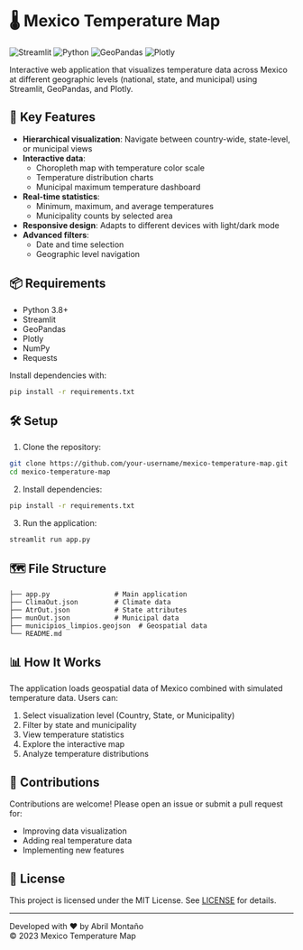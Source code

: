 # 🌡️ Mexico Temperature Map

![Streamlit](https://img.shields.io/badge/Streamlit-FF4B4B?style=for-the-badge&logo=Streamlit&logoColor=white)
![Python](https://img.shields.io/badge/Python-3776AB?style=for-the-badge&logo=python&logoColor=white)
![GeoPandas](https://img.shields.io/badge/GeoPandas-3776AB?style=for-the-badge&logo=python&logoColor=white)
![Plotly](https://img.shields.io/badge/Plotly-3F4F75?style=for-the-badge&logo=plotly&logoColor=white)

Interactive web application that visualizes temperature data across Mexico at different geographic levels (national, state, and municipal) using Streamlit, GeoPandas, and Plotly.

## 🚀 Key Features

- **Hierarchical visualization**: Navigate between country-wide, state-level, or municipal views
- **Interactive data**:
  - Choropleth map with temperature color scale
  - Temperature distribution charts
  - Municipal maximum temperature dashboard
- **Real-time statistics**:
  - Minimum, maximum, and average temperatures
  - Municipality counts by selected area
- **Responsive design**: Adapts to different devices with light/dark mode
- **Advanced filters**:
  - Date and time selection
  - Geographic level navigation

## 📦 Requirements

- Python 3.8+
- Streamlit
- GeoPandas
- Plotly
- NumPy
- Requests

Install dependencies with:
```bash
pip install -r requirements.txt
```

## 🛠️ Setup

1. Clone the repository:
```bash
git clone https://github.com/your-username/mexico-temperature-map.git
cd mexico-temperature-map
```

2. Install dependencies:
```bash
pip install -r requirements.txt
```

3. Run the application:
```bash
streamlit run app.py
```

## 🗺️ File Structure

```
├── app.py                # Main application
├── ClimaOut.json         # Climate data
├── AtrOut.json           # State attributes
├── munOut.json           # Municipal data
├── municipios_limpios.geojson  # Geospatial data
└── README.md
```

## 📊 How It Works

The application loads geospatial data of Mexico combined with simulated temperature data. Users can:

1. Select visualization level (Country, State, or Municipality)
2. Filter by state and municipality
3. View temperature statistics
4. Explore the interactive map
5. Analyze temperature distributions

## 🌟 Contributions

Contributions are welcome! Please open an issue or submit a pull request for:

- Improving data visualization
- Adding real temperature data
- Implementing new features

## 📄 License

This project is licensed under the MIT License. See [LICENSE](LICENSE) for details.

---

Developed with ❤️ by Abril Montaño  
© 2023 Mexico Temperature Map
